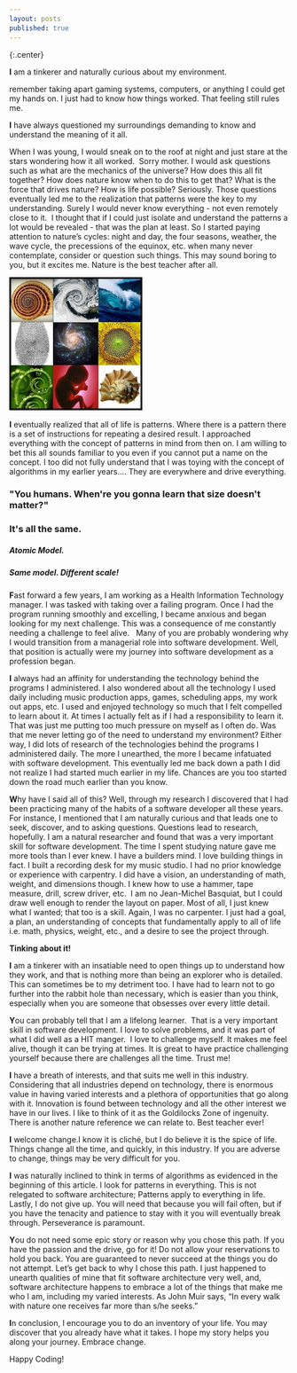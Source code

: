 ```yaml
---
layout: posts
published: true
---
```

{:.center}

<b class="wide"><span class="w3-xxlarge">I</span></b> am a tinkerer and naturally curious about my environment.

 remember taking apart gaming systems, computers, or anything I could get my hands on. I just had to know how things worked. That feeling still rules me. 

<!-- <span class="center">![Star Gazing](/img/post_images/gazingAtTheStars.jpeg)</span> -->

<b class="wide"><span class="w3-xxlarg">I</span></b> have always questioned my surroundings demanding to know and understand the meaning of it all.

<!-- <span class="w3-gargantuan" id="stars">![]({{"/assets/images/stars.svg" | absolute_url}}) </span> -->

<span class="w3-jumbo">W</span>hen I was young, I would sneak on to the roof at night and just stare at the stars wondering how it all worked.  Sorry mother. I would ask questions such as what are the mechanics of the universe? How does this all fit together? How does nature know when to do this to get that? What is the force that drives nature? How is life possible? Seriously. Those questions eventually led me to the realization that patterns were the key to my understanding. Surely I would never know everything - not even remotely close to it.  I thought that if I could just isolate and understand the patterns a lot would be revealed - that was the plan at least. So I started paying attention to nature’s cycles: night and day, the four seasons, weather, the wave cycle, the precessions of the equinox, etc. when many never contemplate, consider or question such things. This may sound boring to you, but it excites me. Nature is the best teacher after all. 

<span class="w3-cente ">![Universal Patterns](/assets/images/post_images/everythingIsSpiral2.jpeg)</span>

<b class="wide"><span class="w3-xxlarge">I</span></b> eventually realized that all of life is patterns.
Where there is a pattern there is a set of instructions for repeating a desired result. I approached everything with the concept of patterns in mind from then on. I am willing to bet this all sounds familiar to you even if you cannot put a name on the concept. I too did not fully understand that I was toying with the concept of algorithms in my earlier years.… They are everywhere and drive everything.


<h3 class="center">"You humans. When're you gonna learn that size doesn't matter?"</h3>
<!-- <span class="center">![Frank The Pug](/img/post_images/frank-the-pug.jpeg)</span> -->
<h3 class="center">It's all the same.</h3>
<h5 class="center wide">Atomic Model.</h5>
<!-- <span class="center">![Atom ](/img/post_images/atom.jpeg)</span> -->

<h5 class="center wide">Same model. Different scale!</h5>

<!-- <span class="center" >![Solar System](/img/post_images/Solar-system.jpeg)</span> -->

<b class="wide"><span class="w3-xxlarge">F</span></b>ast forward a few years, I am working as a Health Information Technology manager. I was tasked with taking over a failing program. Once I had the program running smoothly and excelling, I became anxious and began looking for my next challenge. This was a consequence of me constantly needing a challenge to feel alive.   Many of you are probably wondering why I would transition from a managerial role into software development. Well, that position is actually were my journey into software development as a profession began.



<b class="wide"><span class="w3-xxlarge">I</span></b> always had an affinity for understanding the technology behind the programs I administered. I also wondered about all the technology I used daily including music production apps, games, scheduling apps, my work out apps, etc. I used and enjoyed technology so much that I felt compelled to learn about it. At times I actually felt as if I had a responsibility to learn it. That was just me putting too much pressure on myself as I often do. Was that me never letting go of the need to understand my environment? Either way, I did lots of research of the technologies behind the programs I administered daily. The more I unearthed, the more I became infatuated with software development. This eventually led me back down a path I did not realize I had started much earlier in my life. Chances are you too started down the road much earlier than you know. 

<!-- <span class="center">![Reasearch](/img/post_images/researchMany2.jpeg)</span> -->

<b class="wide"><span class="w3-xxlarge">W</span></b>hy have I said all of this? Well, through my research I discovered that I had been practicing many of the habits of a software developer all these years.  For instance, I mentioned that I am naturally curious and that leads one to seek, discover, and to asking questions. Questions lead to research, hopefully. I am a natural researcher and found that was a very important skill for software development. The time I spent studying nature gave me more tools than I ever knew. I have a builders mind. I love building things in fact. I built a recording desk for my music studio. I had no prior knowledge or experience with carpentry. I did have a vision, an understanding of math, weight, and dimensions though. I knew how to use a hammer, tape measure, drill, screw driver, etc.  I am no Jean-Michel Basquiat, but I could draw well enough to render the layout on paper. Most of all, I just knew what I wanted; that too is a skill. Again, I was no carpenter. I just had a goal, a plan, an understanding of concepts that fundamentally apply to all of life i.e. math, physics, weight, etc., and a desire to see the project through.

<b><span class="center wide">Tinking about it!</span></b>
<!-- <span class="center">![Builder](/img/post_images/builderWithTools2.jpeg)</span> -->

<b class="wide"><span class="w3-xxlarge">I</span></b> am a tinkerer with an insatiable need to open things up to understand how they work, and that is nothing more than being an explorer who is detailed. This can sometimes be to my detriment too. I have had to learn not to go further into the rabbit hole than necessary, which is easier than you think, especially when you are someone that obsesses over every little detail.  

<b><span class="w3-xxlarge">Y</span></b>ou can probably tell that I am a lifelong learner.  That is a very important skill in software development. I love to solve problems, and it was part of what I did well as a HIT manger.  I love to challenge myself. It makes me feel alive, though it can be trying at times. It is great to have practice challenging yourself because there are challenges all the time. Trust me!

<b class="wide"><span class="w3-xxlarge">I</span></b>  have a breath of interests, and that suits me well in this industry.  Considering that all industries depend on technology, there is enormous value in having varied interests and a plethora of opportunities that go along with it. Innovation is found between technology and all the other interest we have in our lives.  I like to think of it as the Goldilocks Zone of ingenuity. There is another nature reference we can relate to. Best teacher ever!

<!-- <span class="center">![Change](/img/post_images/change2.png)</span> -->

<b><span class="w3-xxlarge">I</span></b> welcome change.I know it is cliché, but I do believe it is the spice of life.  Things change all the time, and quickly, in this industry. If you are adverse to change, things may be very difficult for you.

<!-- <span class="center">![Algorithms](/img/post_images/algorithm-image.jpeg)</span> -->

<b><span class="w3-xxlarge">I</span></b> was naturally inclined to think in terms of algorithms as evidenced in the beginning of this article. I look for patterns in everything. This is not relegated to software architecture; Patterns apply to everything in life. Lastly, I do not give up. You will need that because you will fail often, but if you have the tenacity and patience to stay with it you will eventually break through. Perseverance is paramount.  

<!-- <span class="center">![Nature](/img/post_images/natureImage.jpeg)</span> -->

<b><span class="w3-xxlarge">Y</span></b>ou do not need some epic story or reason why you chose this path. If you have the passion and the drive, go for it! Do not allow your reservations to hold you back. You are guaranteed to never succeed at the things you do not attempt. Let’s get back to why I chose this path. I just happened to unearth qualities of mine that fit software architecture very well, and, software architecture happens to embrace a lot of the things that make me who I am, including my varied interests. As John Muir says, “In every walk with nature one receives far more than s/he seeks.”


<b><span class="w3-xxlarge">I</span></b>n conclusion, I encourage you to do an inventory of your life. You may discover that you already have what it takes. I hope my story helps you along your journey. Embrace change. 

Happy Coding!
